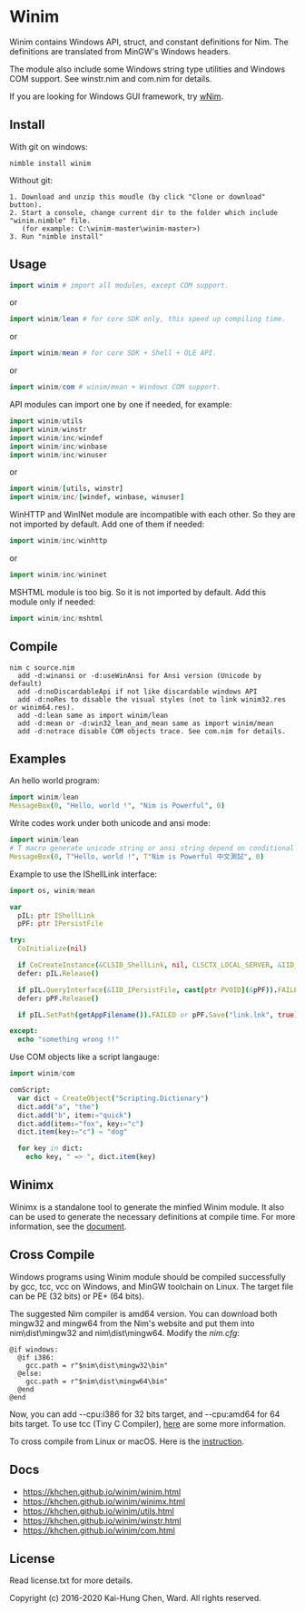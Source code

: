 # Winim

Winim contains Windows API, struct, and constant definitions for Nim. The definitions are translated from MinGW's Windows headers.

The module also include some Windows string type utilities and Windows COM support. See winstr.nim and com.nim for details.

If you are looking for Windows GUI framework, try [wNim](https://github.com/khchen/wNim).

## Install
With git on windows:

    nimble install winim

Without git:

    1. Download and unzip this moudle (by click "Clone or download" button).
    2. Start a console, change current dir to the folder which include "winim.nimble" file.
       (for example: C:\winim-master\winim-master>)
    3. Run "nimble install"

## Usage
```nim
import winim # import all modules, except COM support.
```
or
```nim
import winim/lean # for core SDK only, this speed up compiling time.
```
or
```nim
import winim/mean # for core SDK + Shell + OLE API.
```
or
```nim
import winim/com # winim/mean + Windows COM support.
```

API modules can import one by one if needed, for example:
```nim
import winim/utils
import winim/winstr
import winim/inc/windef
import winim/inc/winbase
import winim/inc/winuser
```
or
```nim
import winim/[utils, winstr]
import winim/inc/[windef, winbase, winuser]
```

WinHTTP and WinINet module are incompatible with each other. So they are not imported by default. Add one of them if needed:
```nim
import winim/inc/winhttp
```
or
```nim
import winim/inc/wininet
```

MSHTML module is too big. So it is not imported by default.
Add this module only if needed:
```nim
import winim/inc/mshtml
```

## Compile
    nim c source.nim
      add -d:winansi or -d:useWinAnsi for Ansi version (Unicode by default)
      add -d:noDiscardableApi if not like discardable windows API
      add -d:noRes to disable the visual styles (not to link winim32.res or winim64.res).
      add -d:lean same as import winim/lean
      add -d:mean or -d:win32_lean_and_mean same as import winim/mean
      add -d:notrace disable COM objects trace. See com.nim for details.

## Examples

An hello world program:
```nim
import winim/lean
MessageBox(0, "Hello, world !", "Nim is Powerful", 0)
```

Write codes work under both unicode and ansi mode:
```nim
import winim/lean
# T macro generate unicode string or ansi string depend on conditional symbol: useWinAnsi.
MessageBox(0, T"Hello, world !", T"Nim is Powerful 中文測試", 0)
```

Example to use the IShellLink interface:
```nim
import os, winim/mean

var
  pIL: ptr IShellLink
  pPF: ptr IPersistFile

try:
  CoInitialize(nil)

  if CoCreateInstance(&CLSID_ShellLink, nil, CLSCTX_LOCAL_SERVER, &IID_IShellLink, cast[ptr PVOID](&pIL)).FAILED: raise
  defer: pIL.Release()

  if pIL.QueryInterface(&IID_IPersistFile, cast[ptr PVOID](&pPF)).FAILED: raise
  defer: pPF.Release()

  if pIL.SetPath(getAppFilename()).FAILED or pPF.Save("link.lnk", true).FAILED: raise

except:
  echo "something wrong !!"
```

Use COM objects like a script langauge:
```nim
import winim/com

comScript:
  var dict = CreateObject("Scripting.Dictionary")
  dict.add("a", "the")
  dict.add("b", item:="quick")
  dict.add(item:="fox", key:="c")
  dict.item(key:="c") = "dog"

  for key in dict:
    echo key, " => ", dict.item(key)
```

## Winimx

Winimx is a standalone tool to generate the minfied Winim module. It also can be used to generate the necessary definitions at compile time. For more information, see the [document](https://khchen.github.io/winim/winimx.html).

## Cross Compile

Windows programs using Winim module should be compiled successfully by gcc, tcc, vcc on Windows, and MinGW toolchain on Linux. The target file can be PE (32 bits) or PE+ (64 bits).

The suggested Nim compiler is amd64 version. You can download both mingw32 and mingw64 from the Nim's website and put them into nim\dist\mingw32 and nim\dist\mingw64. Modify the *nim.cfg*:

    @if windows:
      @if i386:
        gcc.path = r"$nim\dist\mingw32\bin"
      @else:
        gcc.path = r"$nim\dist\mingw64\bin"
      @end
    @end

Now, you can add --cpu:i386 for 32 bits target, and --cpu:amd64 for 64 bits target. To use tcc (Tiny C Compiler), [here](https://github.com/khchen/winim/tree/master/tcclib) are some more information.

To cross compile from Linux or macOS. Here is the [instruction](https://nim-lang.github.io/Nim/nimc.html#cross-compilation-for-windows).

## Docs
* https://khchen.github.io/winim/winim.html
* https://khchen.github.io/winim/winimx.html
* https://khchen.github.io/winim/utils.html
* https://khchen.github.io/winim/winstr.html
* https://khchen.github.io/winim/com.html

## License
Read license.txt for more details.

Copyright (c) 2016-2020 Kai-Hung Chen, Ward. All rights reserved.
